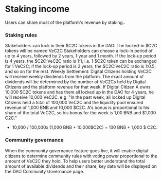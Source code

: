 # Staking income

Users can share most of the platform's revenue by staking..

### Staking rules

Stakeholders can lock in their $C2C tokens in the DAO. The locked-in $C2C tokens will be named VeC2C Stakeholders can choose a lock-in period of up to 4 years, followed by 2 years, 1 year and 1 month. If the lock-up period is 4 years, the $C2C:VeC2C ratio is 1:1, i.e. 1 $C2C token can be exchanged for 1 VeC2C; if the lock-up period is 2 years, the $C2C:VeC2C ratio is 1:0.5; and so on for the rest. Weekly Settlement: Digital Citizens holding VeC2C will receive weekly dividends from the platform. The exact amount of dividends will be determined by the number of VeC2Cs held by Digital Citizens and the platform revenue for that week. If Digital Citizen A owns 10,000 $C2C tokens and has them all locked up in the DAO for 4 years, he will receive 10,000 VeC2C. e.g. "In the past week, all locked up Digital Citizens held a total of 100,000 VeC2C and the liquidity pool ensured revenue of 1,000 BNB and 10,000 $C2C. A's bonus is proportional to his share of the total VeC2C, so his bonus for the week is 1,00 BNB and $1,000 C2C."

* 10,000 / 100,000x (1,000 BNB + 10,000$C2C) = 100 BNB + 1,000 $ C2C.

### Community governance

When the community governance feature goes live, it will enable digital citizens to determine community rules with voting power proportional to the amount of VeC2C they hold. To help users better understand the total amount of available dividends and their share, key data will be displayed on the DAO Community Governance page.
